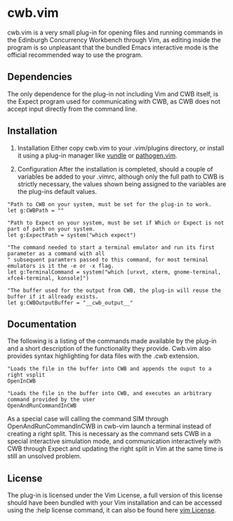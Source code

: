 # cwb.vim
cwb.vim is a very small plug-in for opening files and running commands in the Edinburgh Concurrency Workbench through Vim, as editing inside the program is so unpleasant that the bundled Emacs interactive mode is the official recommended way to use the program.

## Dependencies
The only dependence for the plug-in not including Vim and CWB itself, is the Expect program used for communicating with CWB, as CWB does not accept input directly from the command line.

## Installation
1. Installation
Either copy cwb.vim to your .vim/plugins directory, or install it using a plug-in manager like [vundle](http://github.com/gmarik/vundle)
 or [pathogen.vim](https://github.com/tpope/vim-pathogen).


2. Configuration
After the installation is completed, should a couple of variables be added to your .vimrc, although only the full path to CWB is strictly necessary, the values shown being assigned to the variables are the plug-ins default values.


```
"Path to CWB on your system, must be set for the plug-in to work.
let g:CWBPath = ""

"Path to Expect on your system, must be set if Which or Expect is not part of path on your system.
let g:ExpectPath = system("which expect")

"The command needed to start a terminal emulator and run its first parameter as a command with all
" subsequent paramters passed to this command, for most terminal emulators is it the -e or -x flag.
let g:TerminalCommand = system("which [urxvt, xterm, gnome-terminal, xfce4-terminal, konsole]")

"The buffer used for the output from CWB, the plug-in will reuse the buffer if it allready exists.
let g:CWBOutputBuffer = "__cwb_output__"

```

## Documentation
The following is a listing of the commands made available by the plug-in and a short description of the functionality they provide. Cwb.vim also provides syntax highlighting for data files with the .cwb extension.

```
"Loads the file in the buffer into CWB and appends the ouput to a right vsplit
OpenInCWB

"Loads the file in the buffer into CWB, and executes an arbitrary command provided by the user
OpenAndRunCommandInCWB

```
As a special case will calling the command SIM through OpenAndRunCommandInCWB in cwb-vim launch a terminal instead of creating a right split. This is necessary as the command sets CWB in a special interactive simulation mode, and communication interactively with CWB through Expect and updating the right split in Vim at the same time is still an unsolved problem.

## License
The plug-in is licensed under the Vim License, a full version of this license should have been bundled with your Vim installation and can be accessed using the :help license command, it can also be found here [vim License](http://vimdoc.sourceforge.net/htmldoc/uganda.html).
